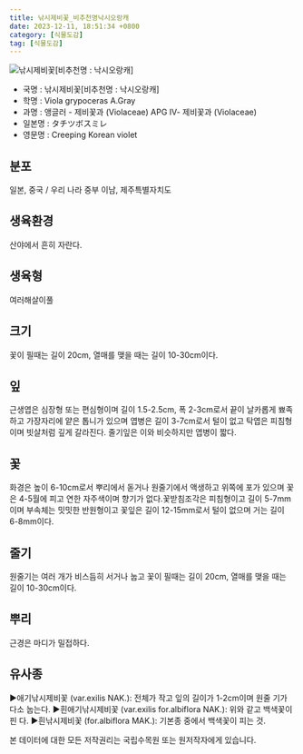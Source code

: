 ```yaml
---
title: 낚시제비꽃_비추천명낙시오랑캐
date: 2023-12-11, 18:51:34 +0800
category: [식물도감]
tag: [식물도감]
---
```




![낚시제비꽃[비추천명 : 낙시오랑캐]](http://www.nature.go.kr/fileUpload/plants/basic/Violaceae/Viola/13536/1_th2.JPG)
- 국명 : 낚시제비꽃[비추천명 : 낙시오랑캐]
- 학명 : Viola grypoceras A.Gray
- 과명 : 앵글러 - 제비꽃과 (Violaceae) APG Ⅳ- 제비꽃과 (Violaceae)
- 일본명 : タチツボスミレ
- 영문명 : Creeping Korean violet


## 분포
일본, 중국 / 우리 나라 중부 이남, 제주특별자치도
## 생육환경
산야에서 흔히 자란다.
## 생육형
여러해살이풀 
## 크기
꽃이 필때는 길이 20cm, 열매를 맺을 때는 길이 10-30cm이다.
## 잎
근생엽은 심장형 또는 편심형이며 길이 1.5-2.5cm, 폭 2-3cm로서 끝이 날카롭게 뾰족하고 가장자리에 얕은 톱니가 있으며 엽병은 길이 3-7cm로서 털이 없고 탁엽은 피침형이며 빗살처럼 깊게 갈라진다. 줄기잎은 이와 비슷하지만 엽병이 짧다.
## 꽃
화경은 높이 6-10cm로서 뿌리에서 돋거나 원줄기에서 액생하고 위쪽에 포가 있으며 꽃은 4-5월에 피고 연한 자주색이며 향기가 없다.꽃받침조각은 피침형이고 길이 5-7mm이며 부속체는 밋밋한 반원형이고 꽃잎은 길이 12-15mm로서 털이 없으며 거는 길이 6-8mm이다.
## 줄기
원줄기는 여러 개가 비스듬히 서거나 눕고 꽃이 필때는 길이 20cm, 열매를 맺을 때는 길이 10-30cm이다.
## 뿌리
근경은 마디가 밀접하다.
## 유사종
▶애기낚시제비꽃 (var.exilis NAK.): 전체가 작고 잎의 길이가 1-2cm이며 원줄  기가 다소 눕는다.▶흰애기낚시제비꽃 (var.exilis for.albiflora NAK.): 위와 같고 백색꽃이 핀   다. ▶흰낚시제비꽃 (for.albiflora MAK.): 기본종 중에서 백색꽃이 피는 것.






본 데이터에 대한 모든 저작권리는 국립수목원 또는 원저작자에게 있습니다.
